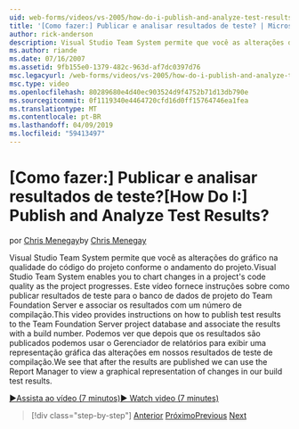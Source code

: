 ```yaml
---
uid: web-forms/videos/vs-2005/how-do-i-publish-and-analyze-test-results
title: '[Como fazer:] Publicar e analisar resultados de teste? | Microsoft Docs'
author: rick-anderson
description: Visual Studio Team System permite que você as alterações do gráfico na qualidade do código do projeto conforme o andamento do projeto. Este vídeo fornece instruções sobre como publ....
ms.author: riande
ms.date: 07/16/2007
ms.assetid: 9fb155e0-1379-482c-963d-af7dc0397d76
msc.legacyurl: /web-forms/videos/vs-2005/how-do-i-publish-and-analyze-test-results
msc.type: video
ms.openlocfilehash: 80289680e4d40ec903524d9f4752b71d13db790e
ms.sourcegitcommit: 0f1119340e4464720cfd16d0ff15764746ea1fea
ms.translationtype: MT
ms.contentlocale: pt-BR
ms.lasthandoff: 04/09/2019
ms.locfileid: "59413497"
---
```

# <a name="how-do-i-publish-and-analyze-test-results"></a><span data-ttu-id="b5b21-105">[Como fazer:] Publicar e analisar resultados de teste?</span><span class="sxs-lookup"><span data-stu-id="b5b21-105">[How Do I:] Publish and Analyze Test Results?</span></span>

<span data-ttu-id="b5b21-106">por [Chris Menegay](https://twitter.com/CMenegay)</span><span class="sxs-lookup"><span data-stu-id="b5b21-106">by [Chris Menegay](https://twitter.com/CMenegay)</span></span>

<span data-ttu-id="b5b21-107">Visual Studio Team System permite que você as alterações do gráfico na qualidade do código do projeto conforme o andamento do projeto.</span><span class="sxs-lookup"><span data-stu-id="b5b21-107">Visual Studio Team System enables you to chart changes in a project's code quality as the project progresses.</span></span> <span data-ttu-id="b5b21-108">Este vídeo fornece instruções sobre como publicar resultados de teste para o banco de dados de projeto do Team Foundation Server e associar os resultados com um número de compilação.</span><span class="sxs-lookup"><span data-stu-id="b5b21-108">This video provides instructions on how to publish test results to the Team Foundation Server project database and associate the results with a build number.</span></span> <span data-ttu-id="b5b21-109">Podemos ver que depois que os resultados são publicados podemos usar o Gerenciador de relatórios para exibir uma representação gráfica das alterações em nossos resultados de teste de compilação.</span><span class="sxs-lookup"><span data-stu-id="b5b21-109">We see that after the results are published we can use the Report Manager to view a graphical representation of changes in our build test results.</span></span>

[<span data-ttu-id="b5b21-110">&#9654;Assista ao vídeo (7 minutos)</span><span class="sxs-lookup"><span data-stu-id="b5b21-110">&#9654; Watch video (7 minutes)</span></span>](https://channel9.msdn.com/Blogs/ASP-NET-Site-Videos/how-do-i-publish-and-analyze-test-results)

> [!div class="step-by-step"]
> <span data-ttu-id="b5b21-111">[Anterior](how-do-i-use-generic-tests.md)
> [Próximo](how-do-i-discover-application-changes-prior-to-deployment.md)</span><span class="sxs-lookup"><span data-stu-id="b5b21-111">[Previous](how-do-i-use-generic-tests.md)
[Next](how-do-i-discover-application-changes-prior-to-deployment.md)</span></span>
